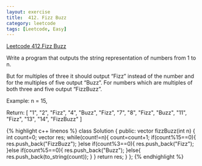 ```yaml
---
layout: exercise
title:  412. Fizz Buzz
category: leetcode
tags: [Leetcode, Easy]
---
```


[Leetcode 412.Fizz Buzz](https://leetcode.com/problems/fizz-buzz/)

Write a program that outputs the string representation of numbers from 1 to n.

But for multiples of three it should output “Fizz” instead of the number and for the multiples of five output “Buzz”. For numbers which are multiples of both three and five output “FizzBuzz”.

Example:
n = 15,

Return:
[
    "1",
    "2",
    "Fizz",
    "4",
    "Buzz",
    "Fizz",
    "7",
    "8",
    "Fizz",
    "Buzz",
    "11",
    "Fizz",
    "13",
    "14",
    "FizzBuzz"
]

{% highlight c++ linenos %}
class Solution {
public:
    vector<string> fizzBuzz(int n) {
        int count=0;
        vector<string> res;
        while(count!=n){
            count=count+1;
            if(count%15==0){
                res.push_back("FizzBuzz");
            }else if(count%3==0){
            res.push_back("Fizz");
        }else if(count%5==0){
            res.push_back("Buzz");
        }else{
            res.push_back(to_string(count));
        }
        }
        return res;
    }
};
{% endhighlight %}